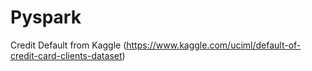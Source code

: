 # Pyspark
Credit Default from Kaggle (https://www.kaggle.com/uciml/default-of-credit-card-clients-dataset)
